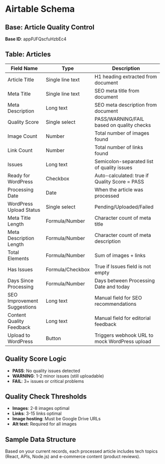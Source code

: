 # Airtable Schema

## Base: Article Quality Control
**Base ID**: appPJFQscfuHzbEc4

## Table: Articles

| Field Name | Type | Description |
|------------|------|-------------|
| Article Title | Single line text | H1 heading extracted from document |
| Meta Title | Single line text | SEO meta title from document |
| Meta Description | Long text | SEO meta description from document |
| Quality Score | Single select | PASS/WARNING/FAIL based on quality checks |
| Image Count | Number | Total number of images found |
| Link Count | Number | Total number of links found |
| Issues | Long text | Semicolon-separated list of quality issues |
| Ready for WordPress | Checkbox | Auto-calculated: true if Quality Score = PASS |
| Processing Date | Date | When the article was processed |
| WordPress Upload Status | Single select | Pending/Uploaded/Failed |
| Meta Title Length | Formula/Number | Character count of meta title |
| Meta Description Length | Formula/Number | Character count of meta description |
| Total Elements | Formula/Number | Sum of images + links |
| Has Issues | Formula/Checkbox | True if Issues field is not empty |
| Days Since Processing | Formula/Number | Days between Processing Date and today |
| SEO Improvement Suggestions | Long text | Manual field for SEO recommendations |
| Content Quality Feedback | Long text | Manual field for editorial feedback |
| Upload to WordPress | Button | Triggers webhook URL to mock WordPress upload |

## Quality Score Logic
- **PASS**: No quality issues detected
- **WARNING**: 1-2 minor issues (still uploadable)
- **FAIL**: 3+ issues or critical problems

## Quality Check Thresholds
- **Images**: 2-8 images optimal
- **Links**: 3-15 links optimal
- **Image hosting**: Must be Google Drive URLs
- **Alt text**: Required for all images

## Sample Data Structure
Based on your current records, each processed article includes tech topics (React, APIs, Node.js) and e-commerce content (product reviews).